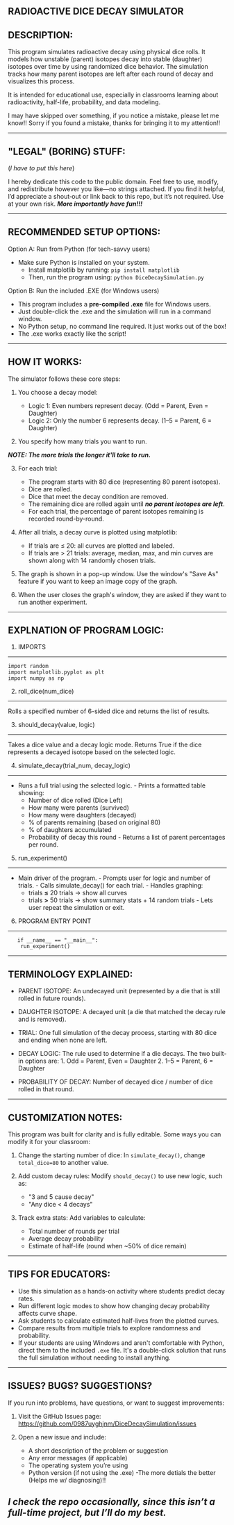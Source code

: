 RADIOACTIVE DICE DECAY SIMULATOR
------------

DESCRIPTION:
------------
This program simulates radioactive decay using physical dice rolls.
It models how unstable (parent) isotopes decay into stable (daughter) isotopes
over time by using randomized dice behavior. The simulation tracks how many
parent isotopes are left after each round of decay and visualizes this process.

It is intended for educational use, especially in classrooms learning about
radioactivity, half-life, probability, and data modeling.

I may have skipped over something, if you notice a mistake, please let me
know!! Sorry if you found a mistake, thanks for bringing it to my attention!!

-------------------------------------------------------------------------------
"LEGAL" (BORING) STUFF:
-----------------------
(_I have to put this here_)

I hereby dedicate this code to the public domain. Feel free to use,
modify, and redistribute however you like—no strings attached.
If you find it helpful, I’d appreciate a shout‑out or link back to
this repo, but it’s not required. Use at your own risk.
_**More importantly have fun!!!**_

-------------------------------------------------------------------------------
RECOMMENDED SETUP OPTIONS:
--------------------------
Option A: Run from Python (for tech-savvy users)
 - Make sure Python is installed on your system.
    - Install matplotlib by running:
         ```pip install matplotlib```
    - Then, run the program using:
         ```python DiceDecaySimulation.py```

Option B: Run the included .EXE (for Windows users)
 - This program includes a **pre-compiled .exe** file for Windows users.
  - Just double-click the .exe and the simulation will run in a command window.
  - No Python setup, no command line required. It just works out of the box!
  - The .exe works exactly like the script!

-------------------------------------------------------------------------------
HOW IT WORKS:
-------------
The simulator follows these core steps:
1. You choose a decay model:
   - Logic 1: Even numbers represent decay.
     (Odd = Parent, Even = Daughter)
   - Logic 2: Only the number 6 represents decay.
     (1–5 = Parent, 6 = Daughter)

2. You specify how many trials you want to run. 

***NOTE: The more trials the longer it'll take to run.***

3. For each trial:
   - The program starts with 80 dice (representing 80 parent isotopes).
   - Dice are rolled.
   - Dice that meet the decay condition are removed.
   - The remaining dice are rolled again until ***no parent isotopes are left***.
   - For each trial, the percentage of parent isotopes remaining is recorded round-by-round.

4. After all trials, a decay curve is plotted using matplotlib:
   - If trials are ≤ 20: all curves are plotted and labeled.
   - If trials are > 21 trials: average, median, max, and min curves are shown along with 14 randomly chosen trials.

5. The graph is shown in a pop-up window. Use the window's "Save As" feature if you want to keep an image copy of the graph.

6. When the user closes the graph's window, they are asked if they want to run another experiment.

-------------------------------------------------------------------------------
EXPLNATION OF PROGRAM LOGIC: 
------------------------------------

1. IMPORTS
----------
    import random
    import matplotlib.pyplot as plt
    import numpy as np

2. roll_dice(num_dice)
----------------------
   Rolls a specified number of 6-sided dice and returns the list of results.

3. should_decay(value, logic)
-----------------------------
  Takes a dice value and a decay logic mode. Returns True if the dice represents
    a decayed isotope based on the selected logic.

4. simulate_decay(trial_num, decay_logic)
-----------------------------------------
   - Runs a full trial using the selected logic.
    - Prints a formatted table showing:
        * Number of dice rolled (Dice Left)
        * How many were parents (survived)
        * How many were daughters (decayed)
        * % of parents remaining (based on original 80)
        * % of daughters accumulated
        * Probability of decay this round
    - Returns a list of parent percentages per round.

5. run_experiment()
-------------------
   - Main driver of the program.
    - Prompts user for logic and number of trials.
    - Calls simulate_decay() for each trial.
    - Handles graphing:
        * trials **≤** 20 trials → show all curves
        * trials **>** 50 trials → show summary stats + 14 random trials
    - Lets user repeat the simulation or exit.

6. PROGRAM ENTRY POINT
----------------------
	   if __name__ == "__main__":
        run_experiment()

-------------------------------------------------------------------------------
TERMINOLOGY EXPLAINED:
-----------------------

- PARENT ISOTOPE:
    An undecayed unit (represented by a die that is still rolled in future rounds).

- DAUGHTER ISOTOPE:
    A decayed unit (a die that matched the decay rule and is removed).

- TRIAL:
    One full simulation of the decay process, starting with 80 dice and ending
    when none are left.

- DECAY LOGIC:
    The rule used to determine if a die decays. The two built-in options are:
      1. Odd = Parent, Even = Daughter
      2. 1–5 = Parent, 6 = Daughter

- PROBABILITY OF DECAY:
    Number of decayed dice / number of dice rolled in that round.

-------------------------------------------------------------------------------
CUSTOMIZATION NOTES:
--------------------

This program was built for clarity and is fully editable. Some ways you
can modify it for your classroom:

1. Change the starting number of dice:
    In `simulate_decay()`, change `total_dice=80` to another value.

2. Add custom decay rules:
    Modify `should_decay()` to use new logic, such as:
    - "3 and 5 cause decay"
    - "Any dice < 4 decays"

3. Track extra stats:
    Add variables to calculate:
    - Total number of rounds per trial
    - Average decay probability
    - Estimate of half-life (round when ~50% of dice remain)

-------------------------------------------------------------------------------
TIPS FOR EDUCATORS:
-------------------

- Use this simulation as a hands-on activity where students predict decay rates.
- Run different logic modes to show how changing decay probability affects curve shape.
- Ask students to calculate estimated half-lives from the plotted curves.
- Compare results from multiple trials to explore randomness and probability.
- If your students are using Windows and aren't comfortable with Python,
  direct them to the included `.exe` file. It's a double-click solution
  that runs the full simulation without needing to install anything.

-------------------------------------------------------------------------------
ISSUES? BUGS? SUGGESTIONS?
-------------------

If you run into problems, have questions, or want to suggest improvements:

1. Visit the GitHub Issues page:
   https://github.com/0987uyghjnm/DiceDecaySimulation/issues

3. Open a new issue and include:
   - A short description of the problem or suggestion
   - Any error messages (if applicable)
   - The operating system you’re using
   - Python version (if not using the .exe)
 -The more detials the better (Helps me w/ diagnosing)!!

***I check the repo occasionally, since this isn’t a full-time project,  but I’ll do my best.***
------------

